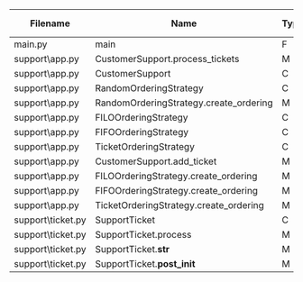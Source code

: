 
| Filename | Name | Type | Start:End Line | Complexity | Clasification |
| -------- | ---- | ---- | -------------- | ---------- | ------------- |
| main.py | main | F | 4:16 | 2 | A |
| support\app.py | CustomerSupport.process_tickets | M | 40:47 | 3 | A |
| support\app.py | CustomerSupport | C | 33:47 | 3 | A |
| support\app.py | RandomOrderingStrategy | C | 23:30 | 3 | A |
| support\app.py | RandomOrderingStrategy.create_ordering | M | 27:30 | 2 | A |
| support\app.py | FILOOrderingStrategy | C | 18:20 | 2 | A |
| support\app.py | FIFOOrderingStrategy | C | 13:15 | 2 | A |
| support\app.py | TicketOrderingStrategy | C | 8:10 | 2 | A |
| support\app.py | CustomerSupport.add_ticket | M | 37:38 | 1 | A |
| support\app.py | FILOOrderingStrategy.create_ordering | M | 19:20 | 1 | A |
| support\app.py | FIFOOrderingStrategy.create_ordering | M | 14:15 | 1 | A |
| support\app.py | TicketOrderingStrategy.create_ordering | M | 9:10 | 1 | A |
| support\ticket.py | SupportTicket | C | 5:24 | 2 | A |
| support\ticket.py | SupportTicket.process | M | 23:24 | 1 | A |
| support\ticket.py | SupportTicket.__str__ | M | 14:16 | 1 | A |
| support\ticket.py | SupportTicket.__post_init__ | M | 11:12 | 1 | A |

